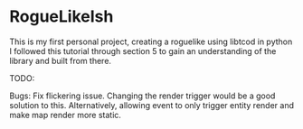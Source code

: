 # RogueLikeIsh
This is my first personal project, creating a roguelike using libtcod in python
I followed this tutorial through section 5 to gain an understanding of the library and built from there.

TODO:

Bugs:
Fix flickering issue. Changing the render trigger would be a good solution to this. Alternatively, allowing event to only trigger entity render and make map render more static. 